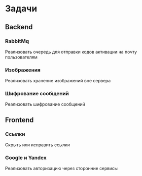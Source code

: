 # Задачи

## Backend

### RabbitMq

Реализовать очередь для отправки кодов активации на почту пользователям

### Изображения

Реализовать хранение изображений вне сервера

### Шифрование сообщений

Реализовать шифрование сообщений

## Frontend

### Ссылки

Скрыть или исправить ссылки

### Google и Yandex

Реализовать авторизацию через сторонние сервисы

